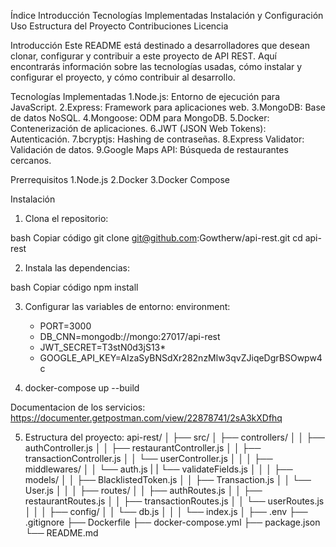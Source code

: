 Índice
Introducción
Tecnologías Implementadas
Instalación y Configuración
Uso
Estructura del Proyecto
Contribuciones
Licencia

Introducción
Este README está destinado a desarrolladores que desean clonar, configurar y contribuir a este proyecto de API REST. 
Aquí encontrarás información sobre las tecnologías usadas, cómo instalar y configurar el proyecto, y cómo contribuir al desarrollo.

Tecnologías Implementadas
1.Node.js: Entorno de ejecución para JavaScript.
2.Express: Framework para aplicaciones web.
3.MongoDB: Base de datos NoSQL.
4.Mongoose: ODM para MongoDB.
5.Docker: Contenerización de aplicaciones.
6.JWT (JSON Web Tokens): Autenticación.
7.bcryptjs: Hashing de contraseñas.
8.Express Validator: Validación de datos.
9.Google Maps API: Búsqueda de restaurantes cercanos.

Prerrequisitos
1.Node.js
2.Docker
3.Docker Compose

Instalación
1. Clona el repositorio:

bash
Copiar código
git clone git@github.com:Gowtherw/api-rest.git
cd api-rest

2. Instala las dependencias:

bash
Copiar código
npm install

3. Configurar las variables de entorno:
environment:
      - PORT=3000
      - DB_CNN=mongodb://mongo:27017/api-rest
      - JWT_SECRET=T3stN0d3jS13*
      - GOOGLE_API_KEY=AIzaSyBNSdXr282nzMlw3qvZJiqeDgrBSOwpw4c
  
4. docker-compose up --build

Documentacion de los servicios: https://documenter.getpostman.com/view/22878741/2sA3kXDfhq

5. Estructura del proyecto: 
api-rest/
│
├── src/
│   ├── controllers/
│   │   ├── authController.js
│   │   ├── restaurantController.js
│   │   ├── transactionController.js
│   │   └── userController.js
│   │
│   ├── middlewares/
│   │   └── auth.js
|   |   └── validateFields.js
│   │
│   ├── models/
│   │   ├── BlacklistedToken.js
│   │   ├── Transaction.js
│   │   └── User.js
│   │
│   ├── routes/
│   │   ├── authRoutes.js
│   │   ├── restaurantRoutes.js
│   │   ├── transactionRoutes.js
│   │   └── userRoutes.js
│   │
│   ├── config/
│   │   └── db.js
│   │
│   └── index.js
│
├── .env
├── .gitignore
├── Dockerfile
├── docker-compose.yml
├── package.json
└── README.md

 
